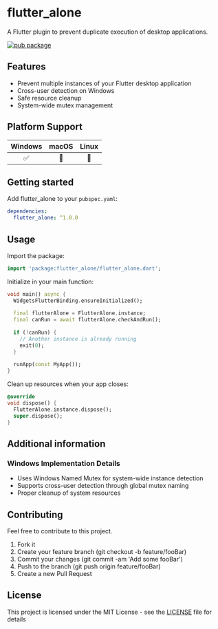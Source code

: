 # flutter_alone

A Flutter plugin to prevent duplicate execution of desktop applications.

[![pub package](https://img.shields.io/pub/v/flutter_alone.svg)](https://pub.dev/packages/flutter_alone)

## Features

- Prevent multiple instances of your Flutter desktop application
- Cross-user detection on Windows
- Safe resource cleanup
- System-wide mutex management

## Platform Support

| Windows | macOS | Linux |
|:-------:|:-----:|:-----:|
|    ✅    |   🚧   |   🚧   |

## Getting started

Add flutter_alone to your `pubspec.yaml`:

```yaml
dependencies:
  flutter_alone: ^1.0.0
```

## Usage

Import the package:
```dart
import 'package:flutter_alone/flutter_alone.dart';
```

Initialize in your main function:
```dart
void main() async {
  WidgetsFlutterBinding.ensureInitialized();
  
  final flutterAlone = FlutterAlone.instance;
  final canRun = await flutterAlone.checkAndRun();
  
  if (!canRun) {
    // Another instance is already running
    exit(0);
  }
  
  runApp(const MyApp());
}
```

Clean up resources when your app closes:
```dart
@override
void dispose() {
  FlutterAlone.instance.dispose();
  super.dispose();
}
```

## Additional information

### Windows Implementation Details
- Uses Windows Named Mutex for system-wide instance detection
- Supports cross-user detection through global mutex naming
- Proper cleanup of system resources

## Contributing

Feel free to contribute to this project.

1. Fork it
2. Create your feature branch (git checkout -b feature/fooBar)
3. Commit your changes (git commit -am 'Add some fooBar')
4. Push to the branch (git push origin feature/fooBar)
5. Create a new Pull Request

## License

This project is licensed under the MIT License - see the [LICENSE](LICENSE) file for details
